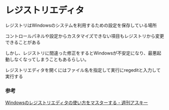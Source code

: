 # レジストリエディタ

レジストリはWindowsのシステムを利用するための設定を保存している場所

コントロールパネルや設定からカスタマイズできない項目もレジストリから変更できることがある

しかし、レジストリに間違った修正をするとWindowsが不安定になり、最悪起動しなくなってしまうこともあるらしい。

レジストリエディタを開くにはファイル名を指定して実行にregeditと入力して実行する

### 参考

[Windowsのレジストリエディタの使い方をマスターする \- 週刊アスキー](https://weekly.ascii.jp/elem/000/001/505/1505132/)